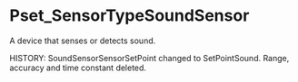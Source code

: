 # Pset_SensorTypeSoundSensor

A device that senses or detects sound.
<!-- end of short definition -->
 HISTORY: SoundSensorSensorSetPoint changed to SetPointSound. Range, accuracy and time constant deleted.
